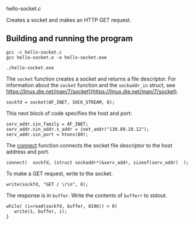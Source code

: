 hello-socket.c

Creates a socket and makes an HTTP GET request.

## Building and running the program

    gcc -c hello-socket.c
    gcc hello-socket.o -o hello-socket.exe

    ./hello-socket.exe

The `socket` function creates a socket and returns a file descriptor.
For information about the `socket` function and the `sockaddr_in` struct, see
https://linux.die.net/man/7/socket](https://linux.die.net/man/7/socket).

```
sockfd = socket(AF_INET, SOCK_STREAM, 0);
```

This next block of code specifies the host and port:

```
serv_addr.sin_family = AF_INET;
serv_addr.sin_addr.s_addr = inet_addr("130.89.10.12");
serv_addr.sin_port = htons(80);
```

The [connect](https://linux.die.net/man/2/connect) function connects the
socket file descriptor to the host address and port.

```
connect(  sockfd, (struct sockaddr*)&serv_addr, sizeof(serv_addr)  );
```

To make a GET request, write to the socket.

```
write(sockfd, "GET / \r\n", 8);
```

The response is in `buffer`. Write the contents of `bufferr` to stdout.

```
while( (i=read(sockfd, buffer, 8196)) > 0)
   write(1, buffer, i);
}
```
